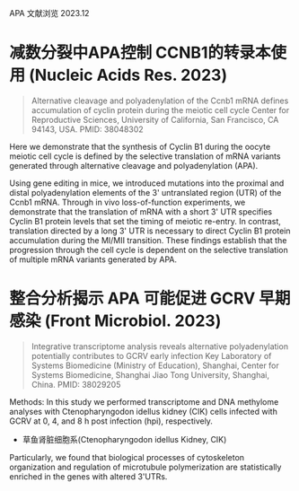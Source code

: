 APA 文献浏览 2023.12

# 减数分裂中APA控制 CCNB1的转录本使用 (Nucleic Acids Res. 2023)
> Alternative cleavage and polyadenylation of the Ccnb1 mRNA defines accumulation of cyclin protein during the meiotic cell cycle
> Center for Reproductive Sciences, University of California, San Francisco, CA 94143, USA.
> PMID: 38048302

Here we demonstrate that the synthesis of Cyclin B1 during the oocyte meiotic cell cycle is defined by the selective translation of mRNA variants generated through alternative cleavage and polyadenylation (APA).

Using gene editing in mice, we introduced mutations into the proximal and distal polyadenylation elements of the 3' untranslated region (UTR) of the Ccnb1 mRNA. Through in vivo loss-of-function experiments, we demonstrate that the translation of mRNA with a short 3' UTR specifies Cyclin B1 protein levels that set the timing of meiotic re-entry. In contrast, translation directed by a long 3' UTR is necessary to direct Cyclin B1 protein accumulation during the MI/MII transition. These findings establish that the progression through the cell cycle is dependent on the selective translation of multiple mRNA variants generated by APA.






# 整合分析揭示 APA 可能促进 GCRV 早期感染 (Front Microbiol. 2023)
> Integrative transcriptome analysis reveals alternative polyadenylation potentially contributes to GCRV early infection
> Key Laboratory of Systems Biomedicine (Ministry of Education), Shanghai, Center for Systems Biomedicine, Shanghai Jiao Tong University, Shanghai, China.
> PMID: 38029205

Methods: In this study we performed transcriptome and DNA methylome analyses with Ctenopharyngodon idellus kidney (CIK) cells infected with GCRV at 0, 4, and 8 h post infection (hpi), respectively.

- 草鱼肾脏细胞系(Ctenopharyngodon idellus Kidney, CIK)

Particularly, we found that biological processes of cytoskeleton organization and regulation of microtubule polymerization are statistically enriched in the genes with altered 3'UTRs.









